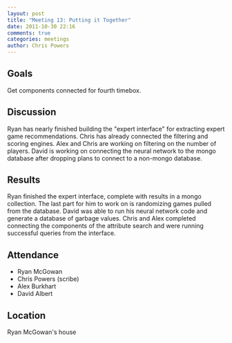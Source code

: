 ```yaml
---
layout: post
title: "Meeting 13: Putting it Together"
date: 2011-10-30 22:16
comments: true
categories: meetings
author: Chris Powers
---
```


## Goals

Get components connected for fourth timebox.

## Discussion

Ryan has nearly finished building the "expert interface" for extracting expert game recommendations. Chris has already connected the filtering and scoring engines. Alex and Chris are working on filtering on the number of players. David is working on connecting the neural network to the mongo database after dropping plans to connect to a non-mongo database.

## Results

Ryan finished the expert interface, complete with results in a mongo collection. The last part for him to work on is randomizing games pulled from the database. David was able to run his neural network code and generate a database of garbage values. Chris and Alex completed connecting the components of the attribute search and were running successful queries from the interface.

## Attendance

-   Ryan McGowan
-   Chris Powers (scribe)
-   Alex Burkhart
-	David Albert

## Location

Ryan McGowan's house